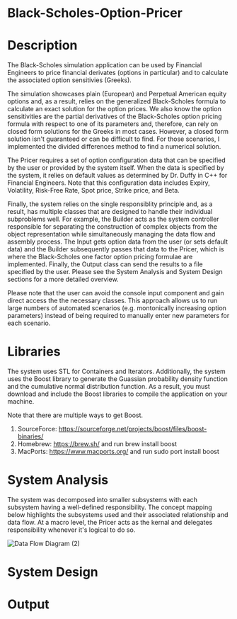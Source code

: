 # Black-Scholes-Option-Pricer

# Description
The Black-Scholes simulation application can be used by Financial Engineers to price financial derivates (options in particular) and to calculate the associated option sensitivies (Greeks). 

The simulation showcases plain (European) and Perpetual American equity options and, as a result, relies on the generalized Black-Scholes formula to calculate an exact solution for the option prices. We also know the option sensitivities are the partial derivatives of the Black-Scholes option pricing formula with respect to one of its parameters and, therefore, can rely on closed form solutions for the Greeks in most cases. However, a closed form solution isn't guaranteed or can be difficult to find. For those scenarios, I implemented the divided differences method to find a numerical solution.

The Pricer requires a set of option configuration data that can be specified by the user or provided by the system itself. When the data is specified by the system, it relies on default values as determined by Dr. Duffy in C++ for Financial Engineers. Note that this configuration data includes Expiry, Volatility, Risk-Free Rate, Spot price, Strike price, and Beta.

Finally, the system relies on the single responsiblity principle and, as a result, has multiple classes that are designed to handle their individual subproblems well. For example, the Builder acts as the system controller responsible for separating the construction of complex objects from the object representation while simultaneously managing the data flow and assembly process. The Input gets option data from the user (or sets default data) and the Builder subsequently passes that data to the Pricer, which is where the Black-Scholes one factor option pricing formulae are implemented. Finally, the Output class can send the results to a file specified by the user. Please see the System Analysis and System Design sections for a more detailed overview.

Please note that the user can avoid the console input component and gain direct access the the necessary classes. This approach allows us to run large numbers of automated scenarios (e.g. montonically increasing option parameters) instead of being required to manually enter new parameters for each scenario.

# Libraries
The system uses STL for Containers and Iterators. Additionally, the system uses the Boost library to generate the Guassian probability density function and the cumulative normal distribution function. As a result, you must download and include the Boost libraries to compile the application on your machine. 

Note that there are multiple ways to get Boost. 
1. SourceForce: https://sourceforge.net/projects/boost/files/boost-binaries/
2. Homebrew: https://brew.sh/ and run brew install boost 
3. MacPorts: https://www.macports.org/ and run sudo port install boost 

# System Analysis
The system was decomposed into smaller subsystems with each subsystem having a well-defined responsibility. The concept mapping below highlights the subsystems used and their associated relationship and data flow. At a macro level, the Pricer acts as the kernal and delegates responsibility whenever it's logical to do so. 

![Data Flow Diagram (2)](https://user-images.githubusercontent.com/12025538/88865065-c82ebe80-d1d4-11ea-9765-e314b66ada67.png)

# System Design

# Output
